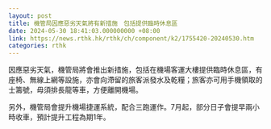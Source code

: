 ```yaml
---
layout: post
title: 機管局因應惡劣天氣將有新措施　包括提供臨時休息區
date: 2024-05-30 18:41:03.000000000 +08:00
link: https://news.rthk.hk/rthk/ch/component/k2/1755420-20240530.htm
categories: rthk
---
```


因應惡劣天氣，機管局將會推出新措施，包括在機場客運大樓提供臨時休息區，有座椅、無線上網等設施，亦會向滯留的旅客派發水及乾糧；旅客亦可用手機領取的士籌號，毋須排長龍等車，方便離開機場。

另外，機管局會提升機場捷運系統，配合三跑運作。7月起，部分日子會提早兩小時收車，預計提升工程為期1年。
